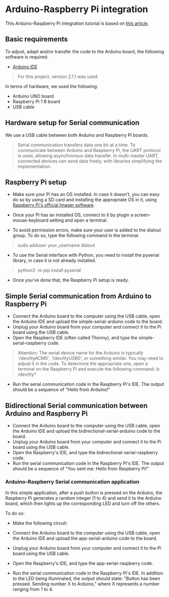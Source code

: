 # Arduino-Raspberry Pi integration

This Arduino-Raspberry Pi integration tutorial is based on [this article](https://roboticsbackend.com/raspberry-pi-arduino-serial-communication/).

## Basic requirements

To adjust, adapt and/or transfer the code to the Arduino board, the following software is required:

- [Arduino IDE](https://www.arduino.cc/en/software)

> For this project, version 2.1.1 was used.

In terms of hardware, we used the following:

- Arduino UNO board
- Raspberry Pi 1 B board
- USB cable

## Hardware setup for Serial communication

We use a USB cable between both Arduino and Raspberry Pi boards.

> Serial communication transfers data one bit at a time. To communicate between Arduino and Raspberry Pi, the UART protocol is used, allowing asynchronous data transfer. In multi-master UART, connected devices can send data freely, with libraries simplifying the implementation.

## Raspberry Pi setup

- Make sure your Pi has an OS installed. In case it doesn't, you can easy do so by using a SD card and installing the appropriate OS in it, using [Raspberry Pi's official Imager software](https://www.raspberrypi.com/software/).

- Once your Pi has an installed OS, connect to it by plugin a screen-mouse-keyboard setting and open a terminal.

- To avoid permission errors, make sure your user is added to the dialout group. To do so, type the following command in the terminal.

> sudo adduser your_username dialout

- To use the Serial interface with Python, you need to install the pyserial library, in case it is not already installed.

> python3 -m pip install pyserial

- Once you've done that, the Raspberry Pi setup is ready.

## Simple Serial communication from Arduino to Raspberry Pi

- Connect the Arduino board to the computer using the USB cable, open the Arduino IDE and upload the simple-serial-arduino code to the board.
- Unplug your Arduino board from your computer and connect it to the Pi board using the USB cable.
- Open the Raspberry IDE (often called Thonny), and type the simple-serial-raspberry code.

> Attention: The serial device name for the Arduino is typically '/dev/ttyACM0', '/dev/ttyUSB0', or something similar. You may need to adjust it in the code. To determine the appropriate one, open a terminal on the Raspberry Pi and execute the following command: ls /dev/tty*

- Run the serial communication code in the Raspberry Pi's IDE. The output should be a sequence of "Hello from Arduino!"

## Bidirectional Serial communication between Arduino and Raspberry Pi

- Connect the Arduino board to the computer using the USB cable, open the Arduino IDE and upload the bidirectional-serial-arduino code to the board.
- Unplug your Arduino board from your computer and connect it to the Pi board using the USB cable.
- Open the Raspberry's IDE, and type the bidirectional-serial-raspberry code.
- Run the serial communication code in the Raspberry Pi's IDE. The output should be a sequence of "You sent me: Hello from Raspberry Pi!"

### Arduino-Raspberry Serial communication application

In this simple application, after a push button is pressed on the Arduino, the Raspberry Pi generates a random integer (1 to 4) and send it to the Arduino board, which then lights up the corresponding LED and turn off the others.

To do so:

- Make the following circuit:

- Connect the Arduino board to the computer using the USB cable, open the Arduino IDE and upload the app-serial-arduino code to the board.
- Unplug your Arduino board from your computer and connect it to the Pi board using the USB cable.
- Open the Raspberry's IDE, and type the app-serial-raspberry code.
- Run the serial communication code in the Raspberry Pi's IDE. In addition to the LED being illuminated, the output should state: "Button has been pressed. Sending number X to Arduino," where X represents a number ranging from 1 to 4.





